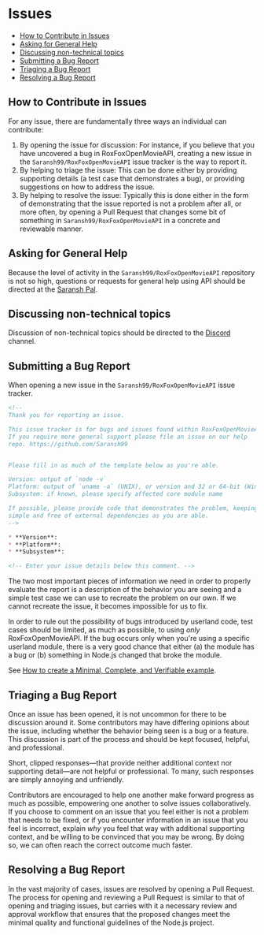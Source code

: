 # Issues

* [How to Contribute in Issues](#how-to-contribute-in-issues)
* [Asking for General Help](#asking-for-general-help)
* [Discussing non-technical topics](#discussing-non-technical-topics)
* [Submitting a Bug Report](#submitting-a-bug-report)
* [Triaging a Bug Report](#triaging-a-bug-report)
* [Resolving a Bug Report](#resolving-a-bug-report)

## How to Contribute in Issues

For any issue, there are fundamentally three ways an individual can
contribute:

1. By opening the issue for discussion: For instance, if you believe that you have uncovered a bug in RoxFoxOpenMovieAPI, creating a new issue in the `Saransh99/RoxFoxOpenMovieAPI`
issue tracker is the way to report it.
2. By helping to triage the issue: This can be done either by providing
supporting details (a test case that demonstrates a bug), or providing
suggestions on how to address the issue.
3. By helping to resolve the issue: Typically this is done either in the form
of demonstrating that the issue reported is not a problem after all, or more
often, by opening a Pull Request that changes some bit of something in
`Saransh99/RoxFoxOpenMovieAPI` in a concrete and reviewable manner.

## Asking for General Help

Because the level of activity in the `Saransh99/RoxFoxOpenMovieAPI` repository is not so high,
questions or requests for general help using API should be directed at
the [Saransh Pal](palsaransh99@gmail.com).

## Discussing non-technical topics

Discussion of non-technical topics 
should be directed to the [Discord](https://discord.gg/aYqSGPR) channel.

## Submitting a Bug Report

When opening a new issue in the `Saransh99/RoxFoxOpenMovieAPI` issue tracker.

```markdown
<!--
Thank you for reporting an issue.

This issue tracker is for bugs and issues found within RoxFoxOpenMovieAPI core.
If you require more general support please file an issue on our help
repo. https://github.com/Saransh99


Please fill in as much of the template below as you're able.

Version: output of `node -v`
Platform: output of `uname -a` (UNIX), or version and 32 or 64-bit (Windows)
Subsystem: if known, please specify affected core module name

If possible, please provide code that demonstrates the problem, keeping it as
simple and free of external dependencies as you are able.
-->

* **Version**:
* **Platform**:
* **Subsystem**:

<!-- Enter your issue details below this comment. -->
```

The two most important pieces of information we need in order to properly
evaluate the report is a description of the behavior you are seeing and a simple
test case we can use to recreate the problem on our own. If we cannot recreate
the issue, it becomes impossible for us to fix.

In order to rule out the possibility of bugs introduced by userland code, test
cases should be limited, as much as possible, to using *only* RoxFoxOpenMovieAPI.
If the bug occurs only when you're using a specific userland module, there is
a very good chance that either (a) the module has a bug or (b) something in
Node.js changed that broke the module.

See [How to create a Minimal, Complete, and Verifiable example](https://stackoverflow.com/help/mcve).

## Triaging a Bug Report

Once an issue has been opened, it is not uncommon for there to be discussion
around it. Some contributors may have differing opinions about the issue,
including whether the behavior being seen is a bug or a feature. This discussion
is part of the process and should be kept focused, helpful, and professional.

Short, clipped responses—that provide neither additional context nor supporting
detail—are not helpful or professional. To many, such responses are simply
annoying and unfriendly.

Contributors are encouraged to help one another make forward progress as much
as possible, empowering one another to solve issues collaboratively. If you
choose to comment on an issue that you feel either is not a problem that needs
to be fixed, or if you encounter information in an issue that you feel is
incorrect, explain *why* you feel that way with additional supporting context,
and be willing to be convinced that you may be wrong. By doing so, we can often
reach the correct outcome much faster.

## Resolving a Bug Report

In the vast majority of cases, issues are resolved by opening a Pull Request.
The process for opening and reviewing a Pull Request is similar to that of
opening and triaging issues, but carries with it a necessary review and approval
workflow that ensures that the proposed changes meet the minimal quality and
functional guidelines of the Node.js project.
